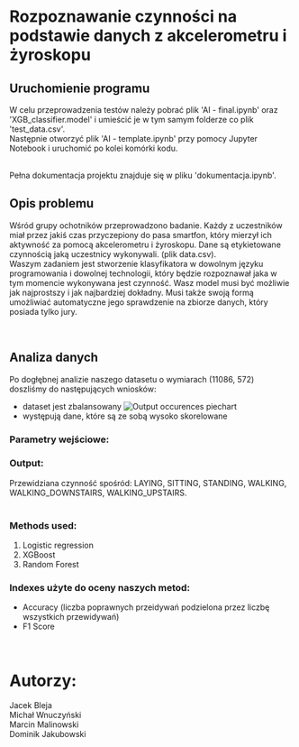 # Rozpoznawanie czynności na podstawie danych z akcelerometru i żyroskopu

## Uruchomienie programu

W celu przeprowadzenia testów należy pobrać plik 'AI - final.ipynb' oraz 'XGB_classifier.model' i umieścić je w tym samym folderze co plik 'test_data.csv'. <br>
Następnie otworzyć plik 'AI - template.ipynb' przy pomocy Jupyter Notebook i uruchomić po kolei komórki kodu. <br><br>

Pełna dokumentacja projektu znajduje się w pliku 'dokumentacja.ipynb'.

## Opis problemu

Wśród grupy ochotników przeprowadzono badanie. Każdy z uczestników miał przez jakiś czas przyczepiony do pasa smartfon, który mierzył ich aktywność za pomocą akcelerometru
i żyroskopu. Dane są etykietowane czynnością jaką uczestnicy wykonywali. (plik data.csv). <br>
Waszym zadaniem jest stworzenie klasyfikatora w dowolnym języku programowania i
dowolnej technologii, który będzie rozpoznawał jaka w tym momencie wykonywana jest
czynność. Wasz model musi być możliwie jak najprostszy i jak najbardziej dokładny. Musi
także swoją formą umożliwiać automatyczne jego sprawdzenie na zbiorze danych, który
posiada tylko jury.

<br>

## Analiza danych

Po dogłębnej analizie naszego datasetu o wymiarach (11086, 572) doszliśmy do następujących wniosków:
- dataset jest zbalansowany 
![Output occurences piechart](/piechart.png) 
- występują dane, które są ze sobą wysoko skorelowane



### Parametry wejściowe:


### Output:
Przewidziana czynność spośród: LAYING, SITTING, STANDING, WALKING, WALKING_DOWNSTAIRS, WALKING_UPSTAIRS.
<br>
<br>

### Methods used:
1.	Logistic regression
2.	XGBoost
3.	Random Forest

### Indexes użyte do oceny naszych metod:
- Accuracy (liczba poprawnych przeidywań podzielona przez liczbę wszystkich przewidywań)
- F1 Score

<br>

# Autorzy:

Jacek Bleja <br>
Michał Wnuczyński <br>
Marcin Malinowski <br>
Dominik Jakubowski<br>
